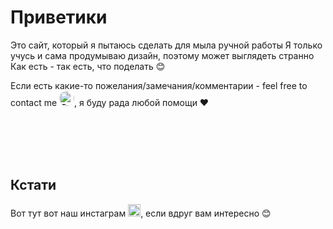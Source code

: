 # Приветики

Это сайт, который я пытаюсь сделать для мыла ручной работы
Я только учусь и сама продумываю дизайн, поэтому может выглядеть странно
Как есть - так есть, что поделать 😊

Если есть какие-то пожелания/замечания/комментарии - feel free to<a href="https://t.me/AnFrai" style="text-decoration: none;"> contact me <img src="https://upload.wikimedia.org/wikipedia/commons/thumb/8/82/Telegram_logo.svg/64px-Telegram_logo.svg.png" alt="Telegram" width="24" height="24" style="border-radius: 50%"></a>, я буду рада любой помощи ❤️

<br>
<br>
<br>
<br>

## Кстати
Вот тут вот наш <a href="https://t.me/AnFrai" style="text-decoration: none;">инстаграм <img src="https://upload.wikimedia.org/wikipedia/commons/thumb/a/a5/Instagram_icon.png/600px-Instagram_icon.png" alt="Telegram" width="20" height="20"></a>, если вдруг вам интересно 😊
